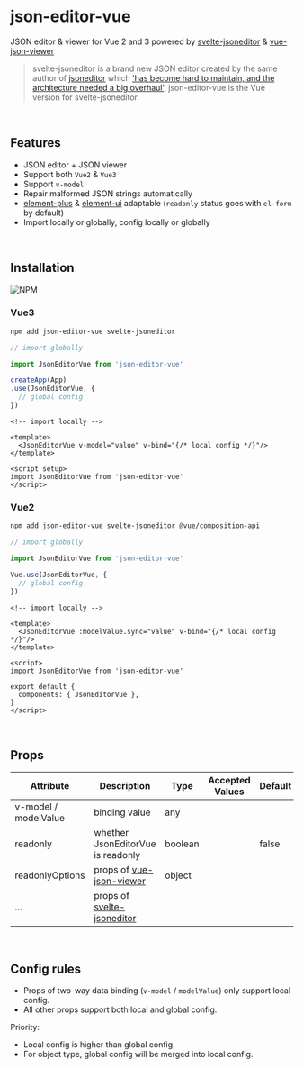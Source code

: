 # json-editor-vue

JSON editor & viewer for Vue 2 and 3 powered
by [svelte-jsoneditor](https://github.com/josdejong/svelte-jsoneditor)
& [vue-json-viewer](https://github.com/chenfengjw163/vue-json-viewer)

> svelte-jsoneditor is a brand new JSON editor created by the same author of [jsoneditor](https://github.com/josdejong/jsoneditor)
> which ['has become hard to maintain, and the architecture needed a big overhaul'](https://github.com/josdejong/jsoneditor/issues/1223).
> json-editor-vue is the Vue version for svelte-jsoneditor.

<br>

## Features

- JSON editor + JSON viewer
- Support both `Vue2` & `Vue3`
- Support `v-model`
- Repair malformed JSON strings automatically
- [element-plus](https://github.com/element-plus/element-plus) & [element-ui](https://github.com/ElemeFE/element) adaptable (`readonly` status goes with `el-form` by default)
- Import locally or globally, config locally or globally

<br>

## Installation

![NPM](https://nodei.co/npm/json-editor-vue.png)

### Vue3

```bash
npm add json-editor-vue svelte-jsoneditor
```

```ts
// import globally

import JsonEditorVue from 'json-editor-vue'

createApp(App)
.use(JsonEditorVue, {
  // global config
})
```

```vue
<!-- import locally -->

<template>
  <JsonEditorVue v-model="value" v-bind="{/* local config */}"/>
</template>

<script setup>
import JsonEditorVue from 'json-editor-vue'
</script>
```

### Vue2

```bash
npm add json-editor-vue svelte-jsoneditor @vue/composition-api
```

```ts
// import globally

import JsonEditorVue from 'json-editor-vue'

Vue.use(JsonEditorVue, {
  // global config
})
```

```vue
<!-- import locally -->

<template>
  <JsonEditorVue :modelValue.sync="value" v-bind="{/* local config */}"/>
</template>

<script>
import JsonEditorVue from 'json-editor-vue'

export default {
  components: { JsonEditorVue },
}
</script>
```

<br>

## Props

| Attribute | Description | Type | Accepted Values | Default |
| --- | --- | --- | --- | --- |
| v-model / modelValue | binding value | any | | |
| readonly | whether JsonEditorVue is readonly | boolean | | false |
| readonlyOptions | props of [vue-json-viewer](https://github.com/chenfengjw163/vue-json-viewer) | object | | |
| ... | props of [svelte-jsoneditor](https://github.com/josdejong/svelte-jsoneditor/) | | | |

<br>

## Config rules

- Props of two-way data binding (`v-model` / `modelValue`) only support local config.
- All other props support both local and global config.

Priority:

- Local config is higher than global config.
- For object type, global config will be merged into local config.
